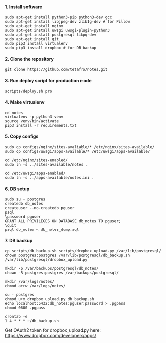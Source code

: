 #### 1. Install software
```
sudo apt-get install python3-pip python3-dev gcc
sudo apt-get install libjpeg-dev zlib1g-dev # for Pillow
sudo apt-get install nginx
sudo apt-get install uwsgi uwsgi-plugin-python3
sudo apt-get install postgresql libpq-dev
sudo apt-get install git
sudo pip3 install virtualenv
sudo pip3 install dropbox # for DB backup
```

#### 2. Clone the repository
```
git clone https://github.com/tetafro/notes.git
```

#### 3. Run deploy script for production mode
```
scripts/deploy.sh pro
```

#### 4. Make virtualenv
```
cd notes
virtualenv -p python3 venv
source venv/bin/activate
pip3 install -r requirements.txt
```

#### 5. Copy configs
```
sudo cp configs/nginx/sites-avaliable/* /etc/nginx/sites-available/
sudo cp configs/uwsgi/apps-available/* /etc/uwsgi/apps-available/

cd /etc/nginx/sites-enabled/
sudo ln -s ../sites-available/notes .

cd /etc/uwsgi/apps-enabled/
sudo ln -s ../apps-available/notes.ini .
```

#### 6. DB setup
```
sudo su - postgres
createdb db_notes
createuser --no-createdb pguser
psql
\password pguser
GRANT ALL PRIVILEGES ON DATABASE db_notes TO pguser;
\quit
psql db_notes < db_notes_dump.sql
```

#### 7. DB backup
```
cp scripts/db_backup.sh scripts/dropbox_upload.py /var/lib/postgresql/
chown postgres:postgres /var/lib/postgresql/db_backup.sh /var/lib/postgresql/dropbox_upload.py

mkdir -p /var/backups/postgresql/db_notes/
chown -R postgres:postgres /var/backups/postgresql/

mkdir /var/logs/notes/
chmod a+rw /var/logs/notes/

su - postgres
chmod u+x dropbox_upload.py db_backup.sh
echo localhost:5432:db_notes:pguser:password > .pgpass
chmod 0600 .pgpass

crontab -e
1 4 * * * ~/db_backup.sh
```
Get OAuth2 token for dropbox_upload.py here: https://www.dropbox.com/developers/apps/

